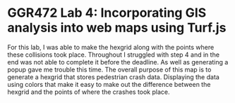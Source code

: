 # GGR472 Lab 4: Incorporating GIS analysis into web maps using Turf.js
 
For this lab, I was able to make the hexgrid along with the points where these collisions took place. Throughout I struggled with step 4 and in the end was not able to complete it before the deadline. As well as generating a popup gave me trouble this time. The overall purpose of this map is to generate a hexgrid that stores pedestrian crash data. Displaying the data using colors that make it easy to make out the difference between the hexgrid and the points of where the crashes took place.
